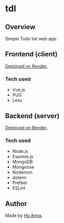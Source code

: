 # tdl

## Overview

Simple Todo list web app.

## Frontend (client)

[Deployed on Render.](https://todoist-task.onrender.com/)

### Tech used

- Vue.js
- PUG
- Less


## Backend (server)

[Deployed on Render.](https://todoist-be.onrender.com/)

### Tech used
- Node.js
- Express.js
- MongoDB
- Mongoose
- Nodemon
- dotenv
- Prettier
- ESLint


## Author

Made by [Ha Anna](https://haanna.com/).